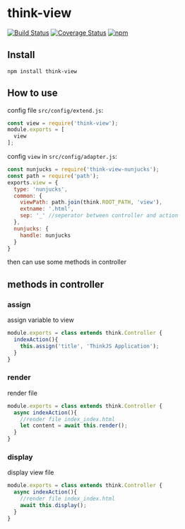 # think-view
[![Build Status](https://travis-ci.org/thinkjs/think-view.svg?branch=master)](https://travis-ci.org/thinkjs/think-view)
[![Coverage Status](https://coveralls.io/repos/github/thinkjs/think-view/badge.svg?branch=master)](https://coveralls.io/github/thinkjs/think-view?branch=master)
[![npm](https://img.shields.io/npm/v/think-view.svg?style=flat-square)](https://www.npmjs.com/package/think-view)

## Install

```
npm install think-view
```

## How to use

config file `src/config/extend.js`:

```js
const view = require('think-view');
module.exports = [
  view
];
```

config `view` in `src/config/adapter.js`:

```js
const nunjucks = require('think-view-nunjucks');
const path = require('path');
exports.view = {
  type: 'nunjucks',
  common: {
    viewPath: path.join(think.ROOT_PATH, 'view'),
    extname: '.html',
    sep: '_' //seperator between controller and action
  },
  nunjucks: {
    handle: nunjucks
  }
}
```

then can use some methods in controller

## methods in controller

### assign

assign variable to view

```js
module.exports = class extends think.Controller {
  indexAction(){
    this.assign('title', 'ThinkJS Application');
  }
}
```

### render

render file

```js
module.exports = class extends think.Controller {
  async indexAction(){
    //render file index_index.html
    let content = await this.render();
  }
}
```

### display

display view file

```js
module.exports = class extends think.Controller {
  async indexAction(){
    //render file index_index.html
    await this.display();
  }
}
```